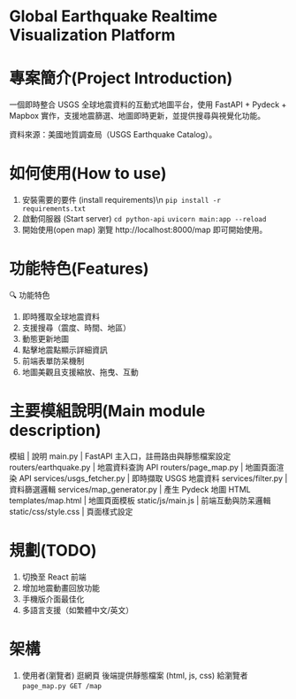 # Global Earthquake Realtime Visualization Platform


# 專案簡介(Project Introduction)
一個即時整合 USGS 全球地震資料的互動式地圖平台，使用 FastAPI + Pydeck + Mapbox 實作，支援地震篩選、地圖即時更新，並提供搜尋與視覺化功能。

資料來源：美國地質調查局（USGS Earthquake Catalog）。

# 如何使用(How to use)
1. 安裝需要的要件 (install requirements)\n
`pip install -r requirements.txt`
2. 啟動伺服器 (Start server)
`cd python-api`
`uvicorn main:app --reload`
3. 開始使用(open map)
瀏覽 http://localhost:8000/map 即可開始使用。

# 功能特色(Features)
🔍 功能特色
1. 即時獲取全球地震資料
2. 支援搜尋（震度、時間、地區）
3. 動態更新地圖
4. 點擊地震點顯示詳細資訊
5. 前端表單防呆機制
6. 地圖美觀且支援縮放、拖曳、互動

# 主要模組說明(Main module description)
模組 | 說明
main.py | FastAPI 主入口，註冊路由與靜態檔案設定
routers/earthquake.py | 地震資料查詢 API
routers/page_map.py | 地圖頁面渲染 API
services/usgs_fetcher.py | 即時擷取 USGS 地震資料
services/filter.py | 資料篩選邏輯
services/map_generator.py | 產生 Pydeck 地圖 HTML
templates/map.html | 地圖頁面模板
static/js/main.js | 前端互動與防呆邏輯
static/css/style.css | 頁面樣式設定

# 規劃(TODO)
1.  切換至 React 前端
2. 增加地震動畫回放功能
3. 手機版介面最佳化
4. 多語言支援（如繁體中文/英文）


# 架構

1. 使用者(瀏覽者) 逛網頁
    後端提供靜態檔案 (html, js, css) 給瀏覽者
    `page_map.py GET /map`